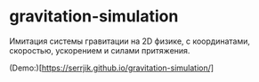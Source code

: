 # gravitation-simulation
Имитация системы гравитации на 2D физике, с координатами, скоростью, ускорением и силами притяжения.

(Demo:)[https://serrjik.github.io/gravitation-simulation/]

